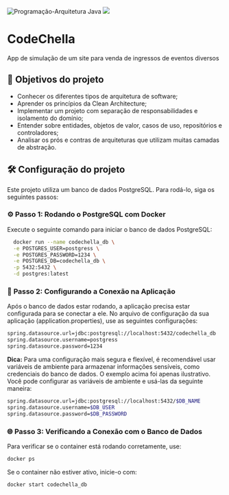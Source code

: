![Programação-Arquitetura Java](https://github.com/jacqueline-oliveira/3698-java-clean-architecture/assets/66698429/0191ea20-432f-4583-a391-f01558004fb9)
![](https://img.shields.io/github/license/alura-cursos/android-com-kotlin-personalizando-ui)

# CodeChella

App de simulação de um site para venda de ingressos de eventos diversos

## 🔨 Objetivos do projeto

- Conhecer os diferentes tipos de arquitetura de software;
- Aprender os princípios da Clean Architecture;
- Implementar um projeto com separação de responsabilidades e isolamento do domínio;
- Entender sobre entidades, objetos de valor, casos de uso, repositórios e controladores;
- Analisar os prós e contras de arquiteturas que utilizam muitas camadas de abstração.

## 🛠️ **Configuração do projeto**

Este projeto utiliza um banco de dados PostgreSQL. Para rodá-lo, siga os seguintes passos:

### ⚙️ **Passo 1: Rodando o PostgreSQL com Docker**
Execute o seguinte comando para iniciar o banco de dados PostgreSQL:

```bash
  docker run --name codechella_db \
  -e POSTGRES_USER=postgress \
  -e POSTGRES_PASSWORD=1234 \
  -e POSTGRES_DB=codechella_db \
  -p 5432:5432 \
  -d postgres:latest

```
### 🔗 **Passo 2: Configurando a Conexão na Aplicação**
Após o banco de dados estar rodando, a aplicação precisa estar configurada para se conectar a ele. No arquivo de configuração da sua aplicação (application.properties),
use as seguintes configurações:

```bash
spring.datasource.url=jdbc:postgresql://localhost:5432/codechella_db
spring.datasource.username=postgress
spring.datasource.password=1234
```
**Dica:** Para uma configuração mais segura e flexível, é recomendável usar variáveis de ambiente para armazenar informações sensíveis, como credenciais do banco de dados. O exemplo acima foi apenas ilustrativo. Você pode configurar as variáveis de ambiente e usá-las da seguinte maneira:
```bash
spring.datasource.url=jdbc:postgresql://localhost:5432/$DB_NAME
spring.datasource.username=$DB_USER
spring.datasource.password=$DB_PASSWORD
```

### **🌐 Passo 3: Verificando a Conexão com o Banco de Dados**
Para verificar se o container está rodando corretamente, use:
```bash
docker ps
```
Se o container não estiver ativo, inicie-o com:
```bash
docker start codechella_db
```    